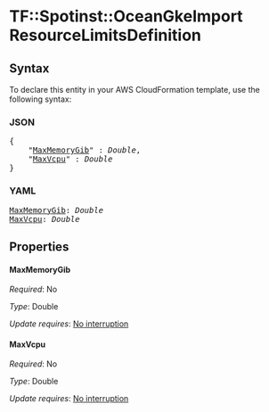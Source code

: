 # TF::Spotinst::OceanGkeImport ResourceLimitsDefinition

## Syntax

To declare this entity in your AWS CloudFormation template, use the following syntax:

### JSON

<pre>
{
    "<a href="#maxmemorygib" title="MaxMemoryGib">MaxMemoryGib</a>" : <i>Double</i>,
    "<a href="#maxvcpu" title="MaxVcpu">MaxVcpu</a>" : <i>Double</i>
}
</pre>

### YAML

<pre>
<a href="#maxmemorygib" title="MaxMemoryGib">MaxMemoryGib</a>: <i>Double</i>
<a href="#maxvcpu" title="MaxVcpu">MaxVcpu</a>: <i>Double</i>
</pre>

## Properties

#### MaxMemoryGib

_Required_: No

_Type_: Double

_Update requires_: [No interruption](https://docs.aws.amazon.com/AWSCloudFormation/latest/UserGuide/using-cfn-updating-stacks-update-behaviors.html#update-no-interrupt)

#### MaxVcpu

_Required_: No

_Type_: Double

_Update requires_: [No interruption](https://docs.aws.amazon.com/AWSCloudFormation/latest/UserGuide/using-cfn-updating-stacks-update-behaviors.html#update-no-interrupt)

